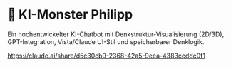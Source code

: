 # 🤖 KI-Monster Philipp

Ein hochentwickelter KI-Chatbot mit Denkstruktur-Visualisierung (2D/3D), GPT-Integration, Vista/Claude UI-Stil und speicherbarer Denklogik.

https://claude.ai/share/d5c30cb9-2368-42a5-9eea-4383ccddc0f1